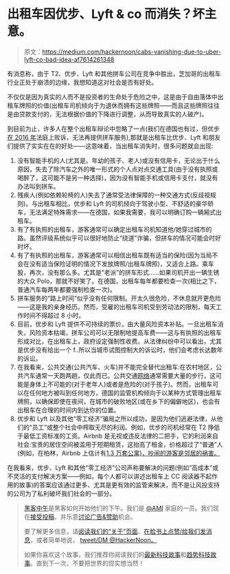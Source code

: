 # 出租车因优步、Lyft & co 而消失？坏主意。

> 原文：<https://medium.com/hackernoon/cabs-vanishing-due-to-uber-lyft-co-bad-idea-af7614261348>

有消息称，由于 T2、优步、Lyft 和其他拼车公司在竞争中胜出，芝加哥的出租车行业正处于崩溃的边缘，我想知道这对社会是否有好处。

不仅仅是因为真实的人而不是投资者的生命处于危险之中，这是由于自由落体中出租车牌照的价值(出租车司机倾向于为退休而拥有这些牌照——而且这些牌照往往是由贷款支付的，无法根据价值的下降进行调整，从而导致真实的人破产)。

到目前为止，许多人在整个出租车辩论中忽略了一点(我们在德国也有过，但优步[在 2016 年](http://www.spiegel.de/wirtschaft/unternehmen/fahrdienst-uber-uberpop-bleibt-in-deutschland-verboten-a-1096768.html)法庭上败诉，无法再提供拼车服务),那就是出租车比优步、Lyft 和朋友们提供了实实在在的好处——这意味着，当出租车消失时，很多问题就会出现:

1.  没有智能手机的人(尤其是。年幼的孩子、老人)或没有信用卡，无论出于什么原因，失去了除汽车之外的唯一形式的个人点对点交通工具(由于没有执照或喝醉了，这可能不是另一种选择)，因为没有智能手机或信用卡支付，就没有办法叫到拼车。
2.  残疾人(例如依赖轮椅的人)失去了通常受法律保障的一种交通方式(反歧视规则)。与出租车相比，优步和 Lyft 的司机倾向于驾驶小型、不舒适的豪华轿车，无法满足特殊需求——在德国，如果我需要，我可以明确订购一辆厢式出租车。
3.  有了有执照的出租车，游客通常可以确定出租车司机知道他/她穿过城市的路。虽然评级系统似乎可以很好地防止“绕道”诈骗，但拼车的情况可能会时好时坏。
4.  有了有执照的出租车，游客通常可以相信出租车既有适当的保险(因为当局不会在没有适当保险证明的情况下发放牌照/出租车牌照)，又适合上路。乘车股，再次，没有那么多。尤其是“老派”的拼车形式……如果司机开出一辆生锈的大众 Polo，那就不好笑了。在德国，出租车每年都要检查一次(相比之下，普通汽车每两年都要强制检查一次)。
5.  拼车服务的“路上时间”似乎没有任何限制。开太久很危险，不休息就开更危险——这是我的亲身经历。然而，受雇的出租车司机受到劳动法的限制，每天工作时间不得超过 8 小时。
6.  目前，优步和 Lyft 提供不可持续的票价，由大量风险资本补贴。一旦出租车消失，风险资本枯竭，拼车公司可以无限制地提高车费——这与有执照的出租车形成对比，在出租车上，政府设定强制性收费。从法律纠纷中可以看出，尤其是优步没有给出一个 f..所以当城市试图控制大的诉讼时，他们会考虑长达数年的诉讼。
7.  在我看来，公共交通(公共汽车、火车)并不能完全替代出租车:在农村地区，公共汽车通常一天跑两趟，仅此而已。公共交通[网络](https://hackernoon.com/tagged/networks)通常需要大量的步行，这可能是身体上不可能的(对于老年人)或者是危险的(对于孩子)。然而，出租车可以在任何地方被叫到任何地方，德国的监管机构倾向于以某种方式管理出租车牌照，以确保即使在夜间，在城市的破败地区(或在乡下的偏僻地区)，也会有出租车在合理的时间内到达你的位置。
8.  优步和 Lyft 以及其他“零工经济”骗局之所以成功，是因为他们逃避法律，从他们的“员工”或整个社会中榨取无尽的利润。例如，优步的司机经常在 T2 挣低于最低工资标准的工资。Airbnb 是无视或违反法律的二把手，它的利润来自社会:宝贵的居住空间被滥用于短期租赁，这抬高了租金，价格超过了“普通”人(例如，在柏林，Airbnb 上估计有[1.3 万套公寓)，吵闹的游客是邻居的祸害。](http://www.taz.de/!5362240/)

在我看来，优步、Lyft 和其他“零工经济”公司声称要解决的问题(例如“高成本”或不灵活的支付解决方案——例如，每个人都可以讲述出租车上 CC 阅读器不起作用的故事)的答案应该通过更多、尤其是更有效的监管来解决，而不是让风投支持的公司为了私利破坏我们社会的一部分。

> [黑客中午](http://bit.ly/Hackernoon)是黑客如何开始他们的下午。我们是 [@AMI](http://bit.ly/atAMIatAMI) 家庭的一员。我们现在[接受投稿](http://bit.ly/hackernoonsubmission)，并乐意[讨论广告&赞助](mailto:partners@amipublications.com)机会。
> 
> 要了解更多信息，请[阅读我们的“关于”页面](https://goo.gl/4ofytp)、[在脸书上点赞/给我们发消息](http://bit.ly/HackernoonFB)，或者简单地说， [tweet/DM @HackerNoon。](https://goo.gl/k7XYbx)
> 
> 如果你喜欢这个故事，我们推荐你阅读我们的[最新科技故事](http://bit.ly/hackernoonlatestt)和[趋势科技故事](https://hackernoon.com/trending)。直到下一次，不要把世界的现实想当然！
